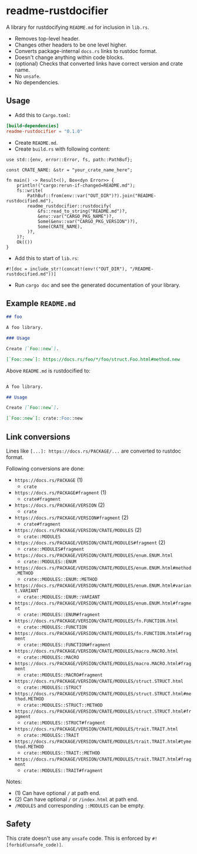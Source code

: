 # readme-rustdocifier

A library for rustdocifying `README.md` for inclusion in `lib.rs`.

- Removes top-level header.
- Changes other headers to be one level higher.
- Converts package-internal `docs.rs` links to rustdoc format.
- Doesn't change anything within code blocks.
- (optional) Checks that converted links have correct version and crate name.
- No `unsafe`.
- No dependencies.

## Usage

- Add this to `Cargo.toml`:

```toml
[build-dependencies]
readme-rustdocifier = "0.1.0"
```

- Create `README.md`.
- Create `build.rs` with following content:

```no_run
use std::{env, error::Error, fs, path::PathBuf};

const CRATE_NAME: &str = "your_crate_name_here";

fn main() -> Result<(), Box<dyn Error>> {
    println!("cargo:rerun-if-changed=README.md");
    fs::write(
        PathBuf::from(env::var("OUT_DIR")?).join("README-rustdocified.md"),
        readme_rustdocifier::rustdocify(
            &fs::read_to_string("README.md")?,
            &env::var("CARGO_PKG_NAME")?,
            Some(&env::var("CARGO_PKG_VERSION")?),
            Some(CRATE_NAME),
        )?,
    )?;
    Ok(())
}
```

- Add this to start of `lib.rs`:

```no_run
#![doc = include_str!(concat!(env!("OUT_DIR"), "/README-rustdocified.md"))]
```

- Run `cargo doc` and see the generated documentation of your library.

## Example `README.md`

<!-- Note: Using extra `#`:s here because rustdoc removes one. -->
```markdown
## foo

A foo library.

### Usage

Create [`Foo::new`].

[`Foo::new`]: https://docs.rs/foo/*/foo/struct.Foo.html#method.new
```

Above `README.md` is rustdocified to:

<!-- Note: Using extra `#`:s here because rustdoc removes one. -->
```markdown

A foo library.

## Usage

Create [`Foo::new`].

[`Foo::new`]: crate::Foo::new
```

## Link conversions

Lines like `[...]: https://docs.rs/PACKAGE/...` are converted to rustdoc format.

Following conversions are done:

- `https://docs.rs/PACKAGE` (1)
    - `crate`
- `https://docs.rs/PACKAGE#fragment` (1)
    - `crate#fragment`
- `https://docs.rs/PACKAGE/VERSION` (2)
    - `crate`
- `https://docs.rs/PACKAGE/VERSION#fragment` (2)
    - `crate#fragment`
- `https://docs.rs/PACKAGE/VERSION/CRATE/MODULES` (2)
    - `crate::MODULES`
- `https://docs.rs/PACKAGE/VERSION/CRATE/MODULES#fragment` (2)
    - `crate::MODULES#fragment`
- `https://docs.rs/PACKAGE/VERSION/CRATE/MODULES/enum.ENUM.html`
    - `crate::MODULES::ENUM`
- `https://docs.rs/PACKAGE/VERSION/CRATE/MODULES/enum.ENUM.html#method.METHOD`
    - `crate::MODULES::ENUM::METHOD`
- `https://docs.rs/PACKAGE/VERSION/CRATE/MODULES/enum.ENUM.html#variant.VARIANT`
    - `crate::MODULES::ENUM::VARIANT`
- `https://docs.rs/PACKAGE/VERSION/CRATE/MODULES/enum.ENUM.html#fragment`
    - `crate::MODULES::ENUM#fragment`
- `https://docs.rs/PACKAGE/VERSION/CRATE/MODULES/fn.FUNCTION.html`
    - `crate::MODULES::FUNCTION`
- `https://docs.rs/PACKAGE/VERSION/CRATE/MODULES/fn.FUNCTION.html#fragment`
    - `crate::MODULES::FUNCTION#fragment`
- `https://docs.rs/PACKAGE/VERSION/CRATE/MODULES/macro.MACRO.html`
    - `crate::MODULES::MACRO`
- `https://docs.rs/PACKAGE/VERSION/CRATE/MODULES/macro.MACRO.html#fragment`
    - `crate::MODULES::MACRO#fragment`
- `https://docs.rs/PACKAGE/VERSION/CRATE/MODULES/struct.STRUCT.html`
    - `crate::MODULES::STRUCT`
- `https://docs.rs/PACKAGE/VERSION/CRATE/MODULES/struct.STRUCT.html#method.METHOD`
    - `crate::MODULES::STRUCT::METHOD`
- `https://docs.rs/PACKAGE/VERSION/CRATE/MODULES/struct.STRUCT.html#fragment`
    - `crate::MODULES::STRUCT#fragment`
- `https://docs.rs/PACKAGE/VERSION/CRATE/MODULES/trait.TRAIT.html`
    - `crate::MODULES::TRAIT`
- `https://docs.rs/PACKAGE/VERSION/CRATE/MODULES/trait.TRAIT.html#tymethod.METHOD`
    - `crate::MODULES::TRAIT::METHOD`
- `https://docs.rs/PACKAGE/VERSION/CRATE/MODULES/trait.TRAIT.html#fragment`
    - `crate::MODULES::TRAIT#fragment`


Notes:

- (1) Can have optional `/` at path end.
- (2) Can have optional `/` or `/index.html` at path end.
- `/MODULES` and corresponding `::MODULES` can be empty.

## Safety

This crate doesn't use any `unsafe` code.
This is enforced by `#![forbid(unsafe_code)]`.
